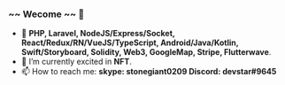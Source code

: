 ### ~~ Wecome ~~ 👋

- 🔭 **PHP, Laravel, NodeJS/Express/Socket, React/Redux/RN/VueJS/TypeScript, Android/Java/Kotlin, Swift/Storyboard, Solidity, Web3, GoogleMap, Stripe, Flutterwave**.
- 🌱 I’m currently excited in **NFT**.
- 📫 How to reach me: **skype: stonegiant0209   Discord: devstar#9645**
